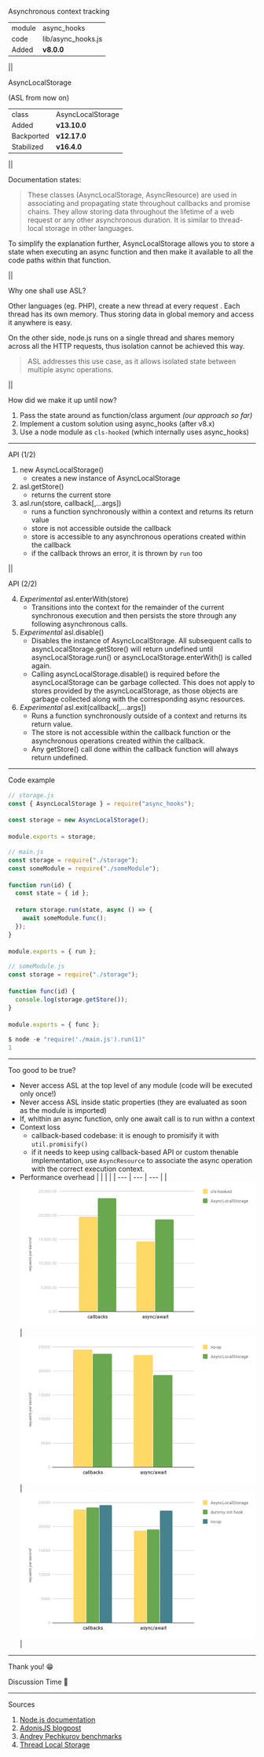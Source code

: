 Asynchronous context tracking

|        |                    |
| ------ | ------------------ |
| module | async_hooks        |
| code   | lib/async_hooks.js |
| Added  | **v8.0.0**         |

||

AsyncLocalStorage

(ASL from now on)

|            |                   |
| ---------- | ----------------- |
| class      | AsyncLocalStorage |
| Added      | **v13.10.0**      |
| Backported | **v12.17.0**      |
| Stabilized | **v16.4.0**       |

||

Documentation states:

> These classes (AsyncLocalStorage, AsyncResource) are used in associating and propagating state throughout callbacks and promise chains. They allow storing data throughout the lifetime of a web request or any other asynchronous duration. It is similar to thread-local storage in other languages.

To simplify the explanation further, AsyncLocalStorage allows you to store a state when executing an async function and then make it available to all the code paths within that function.

||

Why one shall use ASL?

Other languages (eg. PHP), create a new thread at every request . Each thread has its own memory. Thus storing data in global memory and access it anywhere is easy.

On the other side, node.js runs on a single thread and shares memory across all the HTTP requests, thus isolation cannot be achieved this way.

> ASL addresses this use case, as it allows isolated state between multiple async operations.

||

How did we make it up until now?

1. Pass the state around as function/class argument _(our approach so far)_
2. Implement a custom solution using async_hooks (after v8.x)
3. Use a node module as `cls-hooked` (which internally uses async_hooks)

---

API (1/2)

1. new AsyncLocalStorage()
   - creates a new instance of AsyncLocalStorage
2. asl.getStore()
   - returns the current store
3. asl.run(store, callback[,...args])
   - runs a function synchronously within a context and returns its return value
   - store is not accessible outside the callback
   - store is accessible to any asynchronous operations created within the callback
   - if the callback throws an error, it is thrown by `run` too

||

API (2/2)

4. _Experimental_ asl.enterWith(store)
   - Transitions into the context for the remainder of the current synchronous execution and then persists the store through any following asynchronous calls.
5. _Experimental_ asl.disable()
   - Disables the instance of AsyncLocalStorage. All subsequent calls to asyncLocalStorage.getStore() will return undefined until asyncLocalStorage.run() or asyncLocalStorage.enterWith() is called again.
   - Calling asyncLocalStorage.disable() is required before the asyncLocalStorage can be garbage collected. This does not apply to stores provided by the asyncLocalStorage, as those objects are garbage collected along with the corresponding async resources.
6. _Experimental_ asl.exit(callback[,...args])
   - Runs a function synchronously outside of a context and returns its return value.
   - The store is not accessible within the callback function or the asynchronous operations created within the callback.
   - Any getStore() call done within the callback function will always return undefined.

---

Code example

```js [2|4|6|2-6]
// storage.js
const { AsyncLocalStorage } = require("async_hooks");

const storage = new AsyncLocalStorage();

module.exports = storage;
```

```js [2-3|5-10|2-14]
// main.js
const storage = require("./storage");
const someModule = require("./someModule");

function run(id) {
  const state = { id };

  return storage.run(state, async () => {
    await someModule.func();
  });
}

module.exports = { run };
```

```js [2|4-6|2-8]
// someModule.js
const storage = require("./storage");

function func(id) {
  console.log(storage.getStore());
}

module.exports = { func };
```

```js
$ node -e "require('./main.js').run(1)"
1
```

---

Too good to be true?

- Never access ASL at the top level of any module (code will be executed only once!)
- Never access ASL inside static properties (they are evaluated as soon as the module is imported)
- If, whithin an async function, only one await call is to run withn a context
- Context loss
  - callback-based codebase: it is enough to promisify it with `util.promisify()`
  - if it needs to keep using callback-based API or custom thenable implementation, use `AsyncResource` to associate the async operation with the correct execution context.
- Performance overhead
  | | | |
  | --- | --- | --- |
  | ![cls-als](/images/cls-vs-als.png) <!-- .element width="400px" --> |![none-vs-als](/images/none-vs-als.png) <!-- .element width="400px" --> | ![none-vs-hook-vs-als](/images/none-vs-hook-vs-als.png) <!-- .element width="400px" -->|

---

Thank you! 😁

Discussion Time 🤔

---

Sources

1. [Node.js documentation](https://nodejs.org/api/all.html#all_async_context_asynchronous-context-tracking)
1. [AdonisJS blogpost](https://docs.adonisjs.com/guides/async-local-storage)
1. [Andrey Pechkurov benchmarks](https://twitter.com/andreypechkurov/status/1234189388436967426)
1. [Thread Local Storage](https://en.wikipedia.org/wiki/Thread-local_storage)
